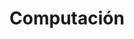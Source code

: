 ---
title: "Computación"
url: /ciudad-autonoma-de-buenos-aires/computacion-avenida-lope-de-vega/
shop: Computer
---